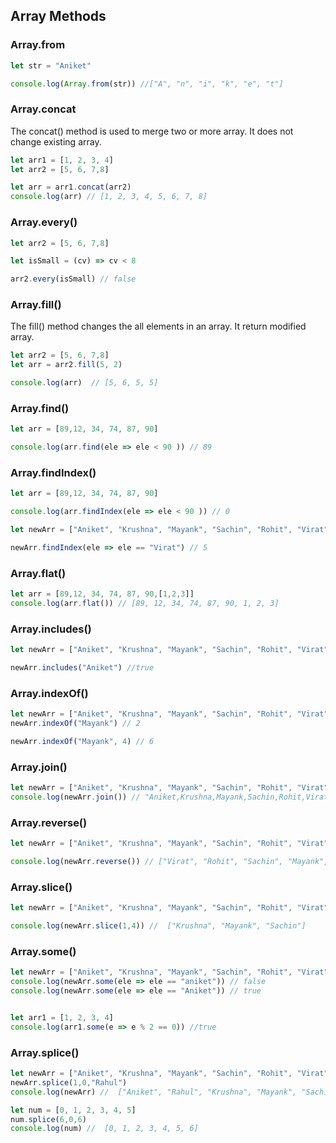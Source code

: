 ## Array Methods

### Array.from

```js
let str = "Aniket"

console.log(Array.from(str)) //["A", "n", "i", "k", "e", "t"]

```


### Array.concat

The concat() method is used to merge two or more array. It does not change existing array.

```js
let arr1 = [1, 2, 3, 4]
let arr2 = [5, 6, 7,8]

let arr = arr1.concat(arr2)
console.log(arr) // [1, 2, 3, 4, 5, 6, 7, 8]
```


### Array.every() 

```js
let arr2 = [5, 6, 7,8]

let isSmall = (cv) => cv < 8

arr2.every(isSmall) // false
```

### Array.fill()

The fill() method changes the all elements in an array. It return modified array.

```js
let arr2 = [5, 6, 7,8]
let arr = arr2.fill(5, 2)

console.log(arr)  // [5, 6, 5, 5] 
```


### Array.find()

```js
let arr = [89,12, 34, 74, 87, 90]

console.log(arr.find(ele => ele < 90 )) // 89
```

### Array.findIndex()

```js
let arr = [89,12, 34, 74, 87, 90]

console.log(arr.findIndex(ele => ele < 90 )) // 0

let newArr = ["Aniket", "Krushna", "Mayank", "Sachin", "Rohit", "Virat"]

newArr.findIndex(ele => ele == "Virat") // 5
```

### Array.flat()

```js
let arr = [89,12, 34, 74, 87, 90,[1,2,3]]
console.log(arr.flat()) // [89, 12, 34, 74, 87, 90, 1, 2, 3]
```

### Array.includes()

```js
let newArr = ["Aniket", "Krushna", "Mayank", "Sachin", "Rohit", "Virat"]

newArr.includes("Aniket") //true

```

### Array.indexOf()

```js
let newArr = ["Aniket", "Krushna", "Mayank", "Sachin", "Rohit", "Virat", "Mayank"]
newArr.indexOf("Mayank") // 2

newArr.indexOf("Mayank", 4) // 6
```

### Array.join()

```js
let newArr = ["Aniket", "Krushna", "Mayank", "Sachin", "Rohit", "Virat", "Mayank"]
console.log(newArr.join()) // "Aniket,Krushna,Mayank,Sachin,Rohit,Virat,Mayank"
```

### Array.reverse()

```js
let newArr = ["Aniket", "Krushna", "Mayank", "Sachin", "Rohit", "Virat"]

console.log(newArr.reverse()) // ["Virat", "Rohit", "Sachin", "Mayank", "Krushna", "Aniket"]
```

### Array.slice()

```js
let newArr = ["Aniket", "Krushna", "Mayank", "Sachin", "Rohit", "Virat"]

console.log(newArr.slice(1,4)) //  ["Krushna", "Mayank", "Sachin"]
```


### Array.some()

```js
let newArr = ["Aniket", "Krushna", "Mayank", "Sachin", "Rohit", "Virat"]
console.log(newArr.some(ele => ele == "aniket")) // false
console.log(newArr.some(ele => ele == "Aniket")) // true


let arr1 = [1, 2, 3, 4]
console.log(arr1.some(e => e % 2 == 0)) //true
```


### Array.splice()

```js
let newArr = ["Aniket", "Krushna", "Mayank", "Sachin", "Rohit", "Virat"]
newArr.splice(1,0,"Rahul")
console.log(newArr) //  ["Aniket", "Rahul", "Krushna", "Mayank", "Sachin", "Rohit", "Virat"]

let num = [0, 1, 2, 3, 4, 5]
num.splice(6,0,6)
console.log(num) //  [0, 1, 2, 3, 4, 5, 6]
```